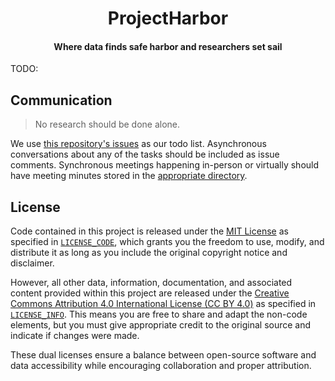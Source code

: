 <h1 align="center">ProjectHarbor</h1>

<h4 align="center">Where data finds safe harbor and researchers set sail</h4>

TODO:

## Communication

> No research should be done alone.

We use [this repository's issues](https://github.com/oasci/projectharbor/issues) as our todo list.
Asynchronous conversations about any of the tasks should be included as issue comments.
Synchronous meetings happening in-person or virtually should have meeting minutes stored in the [appropriate directory](01_project_management/03_meeting_minutes).

## License

Code contained in this project is released under the [MIT License](https://spdx.org/licenses/MIT.html) as specified in [`LICENSE_CODE`](https://github.com/oasci/projectharbor/blob/main/LICENSE_CODE.md), which grants you the freedom to use, modify, and distribute it as long as you include the original copyright notice and disclaimer.

However, all other data, information, documentation, and associated content provided within this project are released under the [Creative Commons Attribution 4.0 International License (CC BY 4.0)](https://creativecommons.org/licenses/by/4.0/) as specified in [`LICENSE_INFO`](https://github.com/oasci/projectharbor/blob/main/LICENSE_INFO.md).
This means you are free to share and adapt the non-code elements, but you must give appropriate credit to the original source and indicate if changes were made.

These dual licenses ensure a balance between open-source software and data accessibility while encouraging collaboration and proper attribution.
